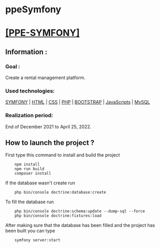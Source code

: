 # ppeSymfony

# <ins>[[PPE-SYMFONY](https://github.com/nxmad3/ppeSymfony.git)]

## Information :

### Goal : 

Create a rental management platform.

### Used technologies: 

[SYMFONY](https://symfony.com/) | [HTML](https://developer.mozilla.org/fr/docs/Web/HTML) | [CSS](https://developer.mozilla.org/fr/docs/Web/CSS) | [PHP](https://www.php.net/) | [BOOTSTRAP](https://getbootstrap.com/) | [JavaScripts](https://developer.mozilla.org/fr/docs/Web/JavaScript) | [MySQL](https://www.mysql.com/fr/)

### Realization period: 

End of December 2021 to April 25, 2022.

## How to launch the project ?

First type this command to install and build the project

        npm install
        npm run build
        composer install

If the database wasn't create run 

        php bin/console doctrine:database:create

To fill the database run

        php bin/console doctrine:schema:update --dump-sql --force
        php bin/console doctrine:fixtures:load

After making sure that the database has been filled and the project has been built you can type

        symfony server:start
